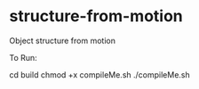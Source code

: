 structure-from-motion
=====================

Object structure from motion


To Run: 

cd build
chmod +x compileMe.sh
./compileMe.sh
